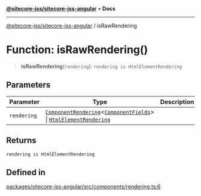 [**@sitecore-jss/sitecore-jss-angular**](../README.md) • **Docs**

***

[@sitecore-jss/sitecore-jss-angular](../README.md) / isRawRendering

# Function: isRawRendering()

> **isRawRendering**(`rendering`): `rendering is HtmlElementRendering`

## Parameters

| Parameter | Type | Description |
| ------ | ------ | ------ |
| `rendering` | [`ComponentRendering`](../interfaces/ComponentRendering.md)\<[`ComponentFields`](../interfaces/ComponentFields.md)\> \| [`HtmlElementRendering`](../interfaces/HtmlElementRendering.md) |  |

## Returns

`rendering is HtmlElementRendering`

## Defined in

[packages/sitecore-jss-angular/src/components/rendering.ts:6](https://github.com/Sitecore/jss/blob/991c8f57eceef710471966b7c855981e4aac1ded/packages/sitecore-jss-angular/src/components/rendering.ts#L6)
